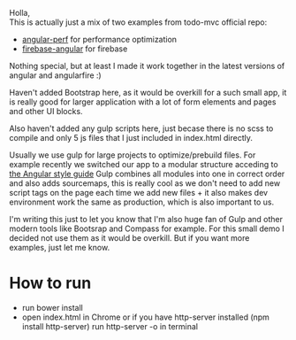 Holla,  
This is actually just a mix of two examples from todo-mvc official repo:
 
 - [angular-perf](https://github.com/tastejs/todomvc/tree/gh-pages/architecture-examples/angularjs-perf)  for performance optimization 
 - [firebase-angular](https://github.com/tastejs/todomvc/tree/gh-pages/labs/architecture-examples/firebase-angular) for firebase
 
Nothing special, but at least I made it work together in the latest versions of angular and angularfire :)
 
Haven't added Bootstrap here, as it would be overkill for a such small app, it is really good for larger application with a lot of form elements and pages and other UI blocks.
   
Also haven't added any gulp scripts here, just becase there is no scss to compile and only 5 js files that I just included in index.html directly.

Usually we use gulp for large projects to optimize/prebuild files. For example recently we switched our app to a modular structure acceding to [the Angular style guide](https://github.com/mgechev/angularjs-style-guide)
Gulp combines all modules into one in correct order and also adds sourcemaps, this is really cool as we don't need to add new script 
tags on the page each time we add new files + it also makes dev environment work the same as production, which is also important to us.
 
I'm writing this just to let you know that I'm also huge fan of Gulp and other modern tools like Bootsrap and Compass for example.
For this small demo I decided not use them as it would be overkill. But if you want more examples, just let me know.
 
 # How to run     
 - run bower install 
 - open index.html in Chrome or if you have http-server installed (npm install http-server) run http-server -o in terminal
 
 
 
 
 
